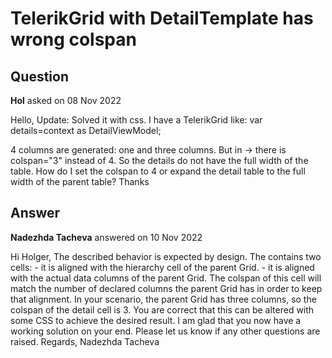 # TelerikGrid with DetailTemplate has wrong colspan

## Question

**Hol** asked on 08 Nov 2022

Hello, Update: Solved it with css. I have a TelerikGrid like: <TelerikGrid Data="@MainViewModels">
<DetailTemplate> var details=context as DetailViewModel;

<TelerikGrid Data="details.Details">
<GridColumns>
<Grid Column Field="Title" />
</GridColumns>
</TelerikGrid>
</DetailTemplate>

<GridColumns>
<GridColumn Field="Field1" />
<GridColumn Field="Field2" />
<GridColumn Field="Field3" />
</GridColumns>
</TelerikGrid> 4 columns are generated: one <td class="k-hieracrchy-cell" role="gridcell"> and three <td class=" " role="gridcell"> columns. But in <tr class="k-detail-row"> -> <td class="k-detail-cell"> there is colspan="3" instead of 4. So the details do not have the full width of the table. How do I set the colspan to 4 or expand the detail table to the full width of the parent table? Thanks

## Answer

**Nadezhda Tacheva** answered on 10 Nov 2022

Hi Holger, The described behavior is expected by design. The <tr class="k-detail-row"> contains two cells: <td class="k-hierarchy-cell"> - it is aligned with the hierarchy cell of the parent Grid. <td class="k-detail-cell"> - it is aligned with the actual data columns of the parent Grid. The colspan of this cell will match the number of declared columns the parent Grid has in order to keep that alignment. In your scenario, the parent Grid has three columns, so the colspan of the detail cell is 3. You are correct that this can be altered with some CSS to achieve the desired result. I am glad that you now have a working solution on your end. Please let us know if any other questions are raised. Regards, Nadezhda Tacheva
